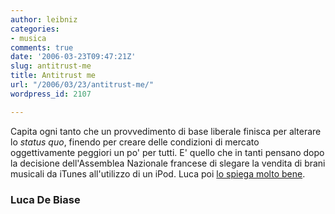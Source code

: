 ```yaml
---
author: leibniz
categories:
- musica
comments: true
date: '2006-03-23T09:47:21Z'
slug: antitrust-me
title: Antitrust me
url: "/2006/03/23/antitrust-me/"
wordpress_id: 2107

---
```

Capita ogni tanto che un provvedimento di base liberale finisca per alterare lo _status quo_, finendo per creare delle condizioni di mercato oggettivamente peggiori un po' per tutti. E' quello che in tanti pensano dopo la decisione dell'Assemblea Nazionale francese di slegare la vendita di brani musicali da iTunes all'utilizzo di un iPod. Luca poi [lo spiega molto bene](http://blog.debiase.com/categories/braudel/2006/03/22.html#a804).


### Luca De Biase
